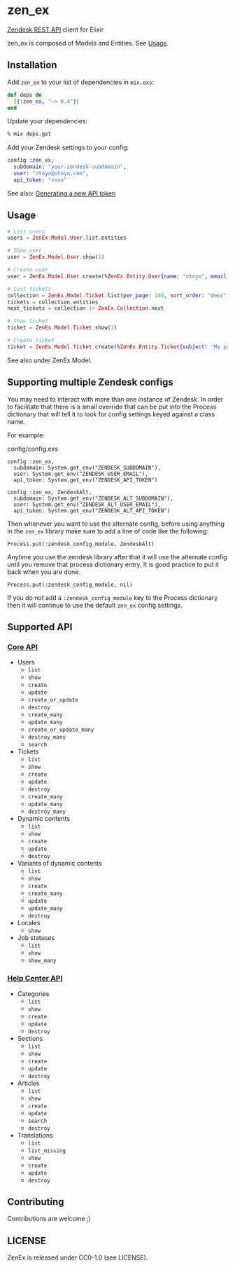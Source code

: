 # zen\_ex

[Zendesk REST API](https://developer.zendesk.com/rest_api) client for Elixir

zen\_ex is composed of Models and Entities. See [Usage](#usage).

## Installation

Add `zen_ex` to your list of dependencies in `mix.exs`:

```elixir
def deps do
  [{:zen_ex, "~> 0.4"}]
end
```

Update your dependencies:

```sh
% mix deps.get
```

Add your Zendesk settings to your config:

```elixir
config :zen_ex,
  subdomain: "your-zendesk-subdomain",
  user: "otoyo@otoyo.com",
  api_token: "xxxx"
```

See also: [Generating a new API token](https://support.zendesk.com/hc/en-us/articles/226022787)

## Usage

```elixir
# List users
users = ZenEx.Model.User.list.entities

# Show user
user = ZenEx.Model.User.show(1)

# Create user
user = ZenEx.Model.User.create(%ZenEx.Entity.User{name: "otoyo", email: "otoyo@otoyo.com"})

# List tickets
collection = ZenEx.Model.Ticket.list(per_page: 100, sort_order: "desc")
tickets = collection.entities
next_tickets = collection |> ZenEx.Collection.next

# Show ticket
ticket = ZenEx.Model.Ticket.show(1)

# Create ticket
ticket = ZenEx.Model.Ticket.create(%ZenEx.Entity.Ticket{subject: "My printer is on fire!", description: "But no problem."})
```

See also under ZenEx.Model.

## Supporting multiple Zendesk configs
You may need to interact with more than one instance of Zendesk. In order to facilitate that there is a small override
that can be put into the Process dictionary that will tell it to look for config settings keyed against a class name.

For example:

config/config.exs
```
config :zen_ex,
  subdomain: System.get_env("ZENDESK_SUBDOMAIN"),
  user: System.get_env("ZENDESK_USER_EMAIL"),
  api_token: System.get_env("ZENDESK_API_TOKEN")

config :zen_ex, ZendeskAlt,
  subdomain: System.get_env("ZENDESK_ALT_SUBDOMAIN"),
  user: System.get_env("ZENDESK_ALT_USER_EMAIL"),
  api_token: System.get_env("ZENDESK_ALT_API_TOKEN")
```

Then whenever you want to use the alternate config, before using anything in the `zen_ex` library make sure to
add a line of code like the following:

```
Process.put(:zendesk_config_module, ZendeskAlt)
```

Anytime you use the zendesk library after that it will use the alternate config until you remove that process
dictionary entry. It is good practice to put it back when you are done.

```
Process.put(:zendesk_config_module, nil)
```

If you do not add a `:zendesk_config_module` key to the Process dictionary then it will continue to use the
default `zen_ex` config settings.

## Supported API

### [Core API](https://developer.zendesk.com/rest_api/docs/core/introduction)

- Users
  - `list`
  - `show`
  - `create`
  - `update`
  - `create_or_update`
  - `destroy`
  - `create_many`
  - `update_many`
  - `create_or_update_many`
  - `destroy_many`
  - `search`
- Tickets
  - `list`
  - `show`
  - `create`
  - `update`
  - `destroy`
  - `create_many`
  - `update_many`
  - `destroy_many`
- Dynamic contents
  - `list`
  - `show`
  - `create`
  - `update`
  - `destroy`
- Variants of dynamic contents
  - `list`
  - `show`
  - `create`
  - `create_many`
  - `update`
  - `update_many`
  - `destroy`
- Locales
  - `show`
- Job statuses
  - `list`
  - `show`
  - `show_many`

### [Help Center API](https://developer.zendesk.com/rest_api/docs/help_center/introduction)

- Categories
  - `list`
  - `show`
  - `create`
  - `update`
  - `destroy`
- Sections
  - `list`
  - `show`
  - `create`
  - `update`
  - `destroy`
- Articles
  - `list`
  - `show`
  - `create`
  - `update`
  - `search`
  - `destroy`
- Translations
  - `list`
  - `list_missing`
  - `show`
  - `create`
  - `update`
  - `destroy`

## Contributing

Contributions are welcome ;)

## LICENSE

ZenEx is released under CC0-1.0 (see LICENSE).
